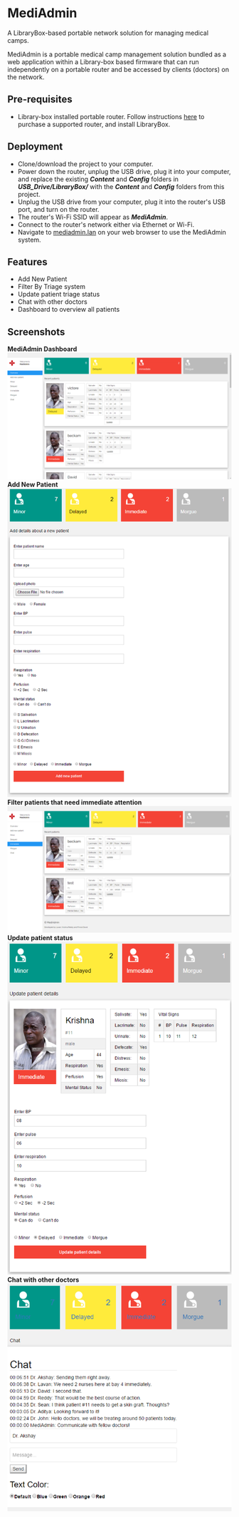 # MediAdmin
 A LibraryBox-based portable network solution for managing medical camps.
 
 MediAdmin is a portable medical camp management solution bundled as a web application within a Library-box based firmware that can run independently on a portable router and be accessed by clients (doctors) on the network.
 
 Pre-requisites
 --------------
 <ul>
 <li>Library-box installed portable router. Follow instructions <a href="http://librarybox.us/buildingv2.1.php" title="Build a LibraryBox" alt="Build a LibraryBox">here</a> to purchase a supported router, and install LibraryBox.</li>
 </ul>
 
 Deployment
 ----------
 <ul>
 <li>Clone/download the project to your computer.</li>
 <li>Power down the router, unplug the USB drive, plug it into your computer, and replace the existing <b><i>Content</i></b> and <b><i>Config</i></b> folders in <b><i>USB_Drive/LibraryBox/</i></b> with the <b><i>Content</i></b> and <b><i>Config</i></b> folders from this project.</li>
 <li>Unplug the USB drive from your computer, plug it into the router's USB port, and turn on the router.</li>
 <li>The router's Wi-Fi SSID will appear as <b><i>MediAdmin</i></b>.</li>
 <li>Connect to the router's network either via Ethernet or Wi-Fi.</li>
 <li>Navigate to <a href="http://mediadmin.lan" title="MediAdmin Homepage" alt="MediAdmin Homepage">mediadmin.lan</a> on your web browser to use the MediAdmin system.</li>
 </ul>
 
 Features
 --------
  <ul>
 <li>Add New Patient</li>
 <li>Filter By Triage system</li>
 <li>Update patient triage status</li>
 <li>Chat with other doctors</li>
 <li>Dashboard to overview all patients</li>
 </ul>
 
 Screenshots
 -----------
 <b>MediAdmin Dashboard</b><br/>
 <img src="Content/screenshots/Home.png" title="MediAdmin Home (Dashboard)" alt="MediAdmin Home (Dashboard)"><br>
 <b>Add New Patient</b><br>
 <img src="Content/screenshots/addNewPatient.png" title="Add New Patient" alt="Add New Patient"><br>
 <b>Filter patients that need immediate attention</b><br>
 <img src="Content/screenshots/filterImmediate.png" title="Filter patients that need immediate attention" alt="Filter Immediate"><br>
 <b>Update patient status</b><br>
 <img src="Content/screenshots/Update.png" title="Update patient status" alt="Update patient status"><br>
 <b>Chat with other doctors</b><br>
 <img src="Content/screenshots/Chat.png" title="Chat with other doctors" alt="Chat">
